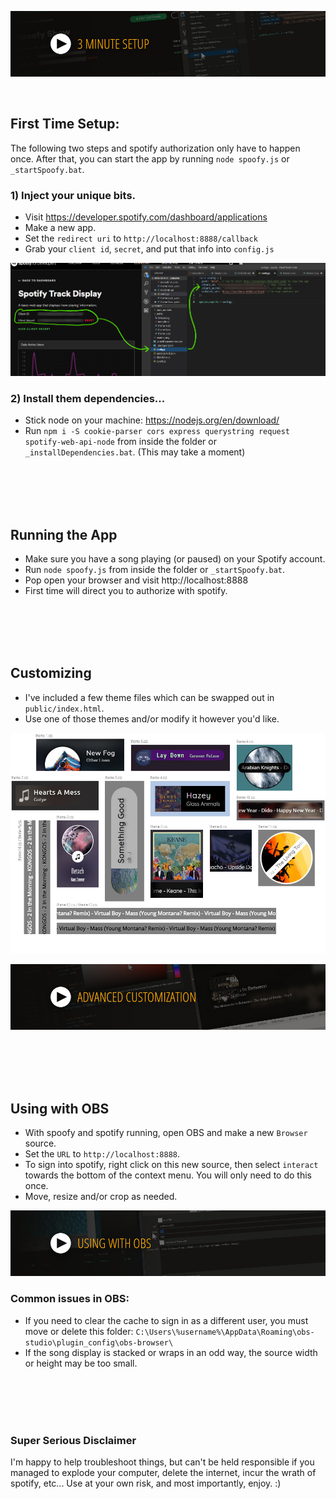 [![Demo](readme_img/3-min-setup.jpg)](https://www.youtube.com/watch?v=uRdFTjPAMp8?vq=hd1080)

<br>

## First Time Setup:

The following two steps and spotify authorization only have to happen once. After that, you can start the app by running `node spoofy.js` or `_startSpoofy.bat`.

### 1) Inject your unique bits.

- Visit https://developer.spotify.com/dashboard/applications
- Make a new app.
- Set the `redirect uri` to `http://localhost:8888/callback`
- Grab your `client id`, `secret`, and put that info into `config.js`

![Configure](readme_img/spoofyconfig.jpg?raw=true)

### 2) Install them dependencies...

- Stick node on your machine: https://nodejs.org/en/download/
- Run `npm i -S cookie-parser cors express querystring request spotify-web-api-node` from inside the folder or `_installDependencies.bat`. (This may take a moment)

<br>
<br>
<br>
<br>

## Running the App

- Make sure you have a song playing (or paused) on your Spotify account.
- Run `node spoofy.js` from inside the folder or `_startSpoofy.bat`.
- Pop open your browser and visit http://localhost:8888
- First time will direct you to authorize with spotify.

<br>
<br>
<br>
<br>

## Customizing

- I've included a few theme files which can be swapped out in `public/index.html`.
- Use one of those themes and/or modify it however you'd like.

![Themes](readme_img/customization.jpg?raw=true)

[![Customization](readme_img/advanced-customization.jpg)](https://www.youtube.com/watch?v=Jd5vY39jiGQ?vq=hd1080)

<br>
<br>
<br>
<br>

## Using with OBS

- With spoofy and spotify running, open OBS and make a new `Browser` source.
- Set the `URL` to `http://localhost:8888`.
- To sign into spotify, right click on this new source, then select `interact` towards the bottom of the context menu. You will only need to do this once.
- Move, resize and/or crop as needed.

[![OBS](readme_img/using-with-obs.jpg)](https://www.youtube.com/watch?v=h9Q0nQd6leA?vq=hd1080)

### Common issues in OBS:
- If you need to clear the cache to sign in as a different user, you must move or delete this folder: `C:\Users\%username%\AppData\Roaming\obs-studio\plugin_config\obs-browser\`
- If the song display is stacked or wraps in an odd way, the source width or height may be too small.

<br>
<br>
<br>
<br>

### Super Serious Disclaimer

I'm happy to help troubleshoot things, but can't be held responsible if you managed to explode your computer, delete the internet, incur the wrath of spotify, etc... Use at your own risk, and most importantly, enjoy. :)
